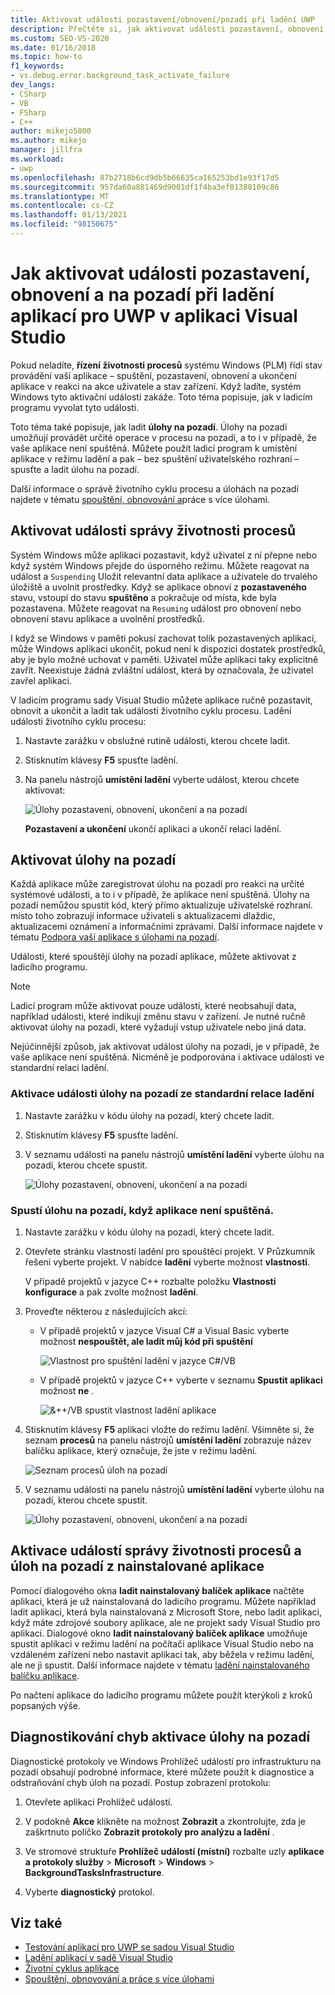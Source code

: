 ```yaml
---
title: Aktivovat události pozastavení/obnovení/pozadí při ladění UWP
description: Přečtěte si, jak aktivovat události pozastavení, obnovení a na pozadí při ladění aplikací Univerzální platforma Windows (UWP) v aplikaci Visual Studio.
ms.custom: SEO-VS-2020
ms.date: 01/16/2018
ms.topic: how-to
f1_keywords:
- vs.debug.error.background_task_activate_failure
dev_langs:
- CSharp
- VB
- FSharp
- C++
author: mikejo5000
ms.author: mikejo
manager: jillfra
ms.workload:
- uwp
ms.openlocfilehash: 87b2718b6cd9db5b66635ca165253bd1e93f17d5
ms.sourcegitcommit: 957da60a881469d9001df1f4ba3ef01388109c86
ms.translationtype: MT
ms.contentlocale: cs-CZ
ms.lasthandoff: 01/13/2021
ms.locfileid: "98150675"
---
```

# <a name="how-to-trigger-suspend-resume-and-background-events-while-debugging-uwp-apps-in-visual-studio"></a>Jak aktivovat události pozastavení, obnovení a na pozadí při ladění aplikací pro UWP v aplikaci Visual Studio

Pokud neladíte, **řízení životnosti procesů** systému Windows (PLM) řídí stav provádění vaší aplikace – spuštění, pozastavení, obnovení a ukončení aplikace v reakci na akce uživatele a stav zařízení. Když ladíte, systém Windows tyto aktivační události zakáže. Toto téma popisuje, jak v ladicím programu vyvolat tyto události.

Toto téma také popisuje, jak ladit **úlohy na pozadí**. Úlohy na pozadí umožňují provádět určité operace v procesu na pozadí, a to i v případě, že vaše aplikace není spuštěná. Můžete použít ladicí program k umístění aplikace v režimu ladění a pak – bez spuštění uživatelského rozhraní – spusťte a ladit úlohu na pozadí.

Další informace o správě životního cyklu procesu a úlohách na pozadí najdete v tématu [spouštění, obnovování a](/windows/uwp/launch-resume/index)práce s více úlohami.

## <a name="trigger-process-lifetime-management-events"></a><a name="BKMK_Trigger_Process_Lifecycle_Management_events"></a> Aktivovat události správy životnosti procesů
 Systém Windows může aplikaci pozastavit, když uživatel z ní přepne nebo když systém Windows přejde do úsporného režimu. Můžete reagovat na událost a `Suspending` Uložit relevantní data aplikace a uživatele do trvalého úložiště a uvolnit prostředky. Když se aplikace obnoví z **pozastaveného** stavu, vstoupí do stavu **spuštěno** a pokračuje od místa, kde byla pozastavena. Můžete reagovat na `Resuming` událost pro obnovení nebo obnovení stavu aplikace a uvolnění prostředků.

 I když se Windows v paměti pokusí zachovat tolik pozastavených aplikací, může Windows aplikaci ukončit, pokud není k dispozici dostatek prostředků, aby je bylo možné uchovat v paměti. Uživatel může aplikaci taky explicitně zavřít. Neexistuje žádná zvláštní událost, která by označovala, že uživatel zavřel aplikaci.

 V ladicím programu sady Visual Studio můžete aplikace ručně pozastavit, obnovit a ukončit a ladit tak události životního cyklu procesu. Ladění události životního cyklu procesu:

1. Nastavte zarážku v obslužné rutině události, kterou chcete ladit.

2. Stisknutím klávesy **F5** spusťte ladění.

3. Na panelu nástrojů **umístění ladění** vyberte událost, kterou chcete aktivovat:

     ![Úlohy pozastavení, obnovení, ukončení a na pozadí](../debugger/media/dbg_suspendresumebackground.png)

     **Pozastavení a ukončení** ukončí aplikaci a ukončí relaci ladění.

## <a name="trigger-background-tasks"></a><a name="BKMK_Trigger_background_tasks"></a> Aktivovat úlohy na pozadí
 Každá aplikace může zaregistrovat úlohu na pozadí pro reakci na určité systémové události, a to i v případě, že aplikace není spuštěná. Úlohy na pozadí nemůžou spustit kód, který přímo aktualizuje uživatelské rozhraní. místo toho zobrazují informace uživateli s aktualizacemi dlaždic, aktualizacemi oznámení a informačními zprávami. Další informace najdete v tématu [Podpora vaší aplikace s úlohami na pozadí](/previous-versions/windows/apps/hh977046(v=win.10)).

 Události, které spouštějí úlohy na pozadí aplikace, můžete aktivovat z ladicího programu.

> [!NOTE]
> Ladicí program může aktivovat pouze události, které neobsahují data, například události, které indikují změnu stavu v zařízení. Je nutné ručně aktivovat úlohy na pozadí, které vyžadují vstup uživatele nebo jiná data.

 Nejúčinnější způsob, jak aktivovat událost úlohy na pozadí, je v případě, že vaše aplikace není spuštěná. Nicméně je podporována i aktivace události ve standardní relaci ladění.

### <a name="trigger-a-background-task-event-from-a-standard-debug-session"></a><a name="BKMK_Trigger_a_background_task_event_from_a_standard_debug_session"></a> Aktivace události úlohy na pozadí ze standardní relace ladění

1. Nastavte zarážku v kódu úlohy na pozadí, který chcete ladit.

2. Stisknutím klávesy **F5** spusťte ladění.

3. V seznamu události na panelu nástrojů **umístění ladění** vyberte úlohu na pozadí, kterou chcete spustit.

     ![Úlohy pozastavení, obnovení, ukončení a na pozadí](../debugger/media/dbg_suspendresumebackground.png)

### <a name="trigger-a-background-task-when-the-app-is-not-running"></a><a name="BKMK_Trigger_a_background_task_when_the_app_is_not_running"></a> Spustí úlohu na pozadí, když aplikace není spuštěná.

1. Nastavte zarážku v kódu úlohy na pozadí, který chcete ladit.

2. Otevřete stránku vlastností ladění pro spouštěcí projekt. V Průzkumník řešení vyberte projekt. V nabídce **ladění** vyberte možnost **vlastnosti**.

     V případě projektů v jazyce C++ rozbalte položku **Vlastnosti konfigurace** a pak zvolte možnost **ladění**.

3. Proveďte některou z následujících akcí:

    - V případě projektů v jazyce Visual C# a Visual Basic vyberte možnost **nespouštět, ale ladit můj kód při spuštění**

         ![Vlastnost pro spuštění ladění v jazyce C&#35;&#47;VB](../debugger/media/dbg_csvb_dontlaunchapp.png "DBG_CsVb_DontLaunchApp")

    - V případě projektů v jazyce C++ vyberte v seznamu **Spustit aplikaci** možnost **ne** .

         ![&&#43;&#43;&#47;VB spustit vlastnost ladění aplikace](../debugger/media/dbg_cppjs_dontlaunchapp.png "DBG_CppJs_DontLaunchApp")

4. Stisknutím klávesy **F5** aplikaci vložte do režimu ladění. Všimněte si, že seznam **procesů** na panelu nástrojů **umístění ladění** zobrazuje název balíčku aplikace, který označuje, že jste v režimu ladění.

     ![Seznam procesů úloh na pozadí](../debugger/media/dbg_backgroundtask_processlist.png "DBG_BackgroundTask_ProcessList")

5. V seznamu události na panelu nástrojů **umístění ladění** vyberte úlohu na pozadí, kterou chcete spustit.

     ![Úlohy pozastavení, obnovení, ukončení a na pozadí](../debugger/media/dbg_suspendresumebackground.png "DBG_SuspendResumeBackground")

## <a name="trigger-process-lifetime-management-events-and-background-tasks-from-an-installed-app"></a><a name="BKMK_Trigger_Process_Lifetime_Management_events_and_background_tasks_from_an_installed_app"></a> Aktivace událostí správy životnosti procesů a úloh na pozadí z nainstalované aplikace
 Pomocí dialogového okna **ladit nainstalovaný balíček aplikace** načtěte aplikaci, která je už nainstalovaná do ladicího programu. Můžete například ladit aplikaci, která byla nainstalovaná z Microsoft Store, nebo ladit aplikaci, když máte zdrojové soubory aplikace, ale ne projekt sady Visual Studio pro aplikaci. Dialogové okno **ladit nainstalovaný balíček aplikace** umožňuje spustit aplikaci v režimu ladění na počítači aplikace Visual Studio nebo na vzdáleném zařízení nebo nastavit aplikaci tak, aby běžela v režimu ladění, ale ne ji spustit. Další informace najdete v tématu [ladění nainstalovaného balíčku aplikace](../debugger/debug-installed-app-package.md).

 Po načtení aplikace do ladicího programu můžete použít kterýkoli z kroků popsaných výše.

## <a name="diagnosing-background-task-activation-errors"></a><a name="BKMK_Diagnosing_background_task_activation_errors"></a> Diagnostikování chyb aktivace úlohy na pozadí
 Diagnostické protokoly ve Windows Prohlížeč událostí pro infrastrukturu na pozadí obsahují podrobné informace, které můžete použít k diagnostice a odstraňování chyb úloh na pozadí. Postup zobrazení protokolu:

1. Otevřete aplikaci Prohlížeč událostí.

2. V podokně **Akce** klikněte na možnost **Zobrazit** a zkontrolujte, zda je zaškrtnuto políčko **Zobrazit protokoly pro analýzu a ladění** .

3. Ve stromové struktuře **Prohlížeč událostí (místní)** rozbalte uzly **aplikace a protokoly služby**  >  **Microsoft**  >  **Windows**  >  **BackgroundTasksInfrastructure**.

4. Vyberte **diagnostický** protokol.

## <a name="see-also"></a>Viz také
- [Testování aplikací pro UWP se sadou Visual Studio](../test/unit-test-your-code.md)
- [Ladění aplikací v sadě Visual Studio](debugging-windows-store-and-windows-universal-apps.md)
- [Životní cyklus aplikace](/windows/uwp/launch-resume/app-lifecycle)
- [Spouštění, obnovování a práce s více úlohami](/windows/uwp/launch-resume/index)
